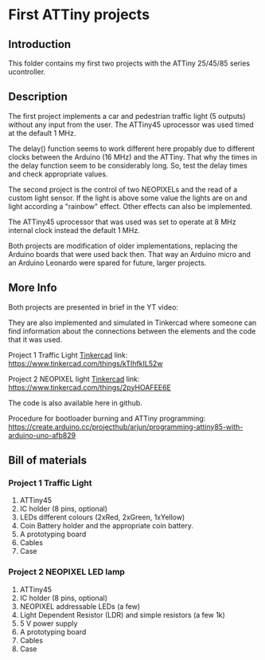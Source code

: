 # First ATTiny projects

## Introduction

This folder contains my first two projects with the ATTiny 25/45/85 series ucontroller.

## Description

The first project implements a car and pedestrian traffic light (5 outputs) without any input from the user. The ATTiny45 uprocessor was used timed at the default 1 MHz. 

The delay() function seems to work different here propably due to different clocks between the Arduino (16 MHz) and the ATTiny. That why the times in the delay function seem to be considerably long. So, test the delay times and check appropriate values. 

The second project is the control of two NEOPIXELs and the read of a custom light sensor. If the light is above some value the lights are on and light according a "rainbow" effect. Other effects can also be implemented. 

The ATTiny45 uprocessor that was used was set to operate at 8 MHz internal clock instead the default 1 MHz.

Both projects are modification of older implementations, replacing the Arduino boards that were used back then. That way an Arduino micro and an Arduino Leonardo were spared for future, larger projects. 


## More Info

Both projects are presented in brief in the YT video: 

They are also  implemented and simulated in Tinkercad where someone can find information about the connections between the elements and the code that it was used. 

Project 1 Traffic Light [Tinkercad](https://www.tinkercad.com/) link: https://www.tinkercad.com/things/kTIhfkIL52w 

Project 2 NEOPIXEL light [Tinkercad](https://www.tinkercad.com/) link: https://www.tinkercad.com/things/2pyHOAFEE6E 

The code is also available here in github.

Procedure for bootloader burning and ATTiny programming: https://create.arduino.cc/projecthub/arjun/programming-attiny85-with-arduino-uno-afb829


## Bill of materials

### Project 1 Traffic Light

1. ATTiny45
2. IC holder (8 pins, optional)
3. LEDs different colours (2xRed, 2xGreen, 1xYellow)
4. Coin Battery holder and the appropriate coin battery. 
5. A prototyping board
6. Cables
7. Case

### Project 2 NEOPIXEL LED lamp

1. ATTiny45
2. IC holder (8 pins, optional)
3. NEOPIXEL addressable LEDs (a few)
4. Light Dependent Resistor (LDR) and simple resistors (a few 1k)
5. 5 V power supply
6. A prototyping board
7. Cables
8. Case
